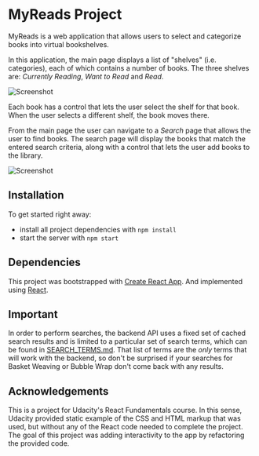# MyReads Project

MyReads is a web application that allows users to select and categorize books into virtual bookshelves.

In this application, the main page displays a list of "shelves" (i.e. categories), each of which contains a number of books. The three shelves are: _Currently Reading_, _Want to Read_ and _Read_.

![Screenshot](https://loginesta.github.io/portfolio/projects/myreads-react-app/images/main-page.png)

Each book has a control that lets the user select the shelf for that book. When the user selects a different shelf, the book moves there.

From the main page the user can navigate to a _Search_ page that allows the user to find books.
The search page will display the books that match the entered search criteria, along with a control that lets the user add books to the library.

![Screenshot](https://loginesta.github.io/portfolio/projects/myreads-react-app/images/search-page.png)

## Installation

To get started right away:

- install all project dependencies with `npm install`
- start the server with `npm start`

## Dependencies

This project was bootstrapped with [Create React App](https://github.com/facebookincubator/create-react-app).
And implemented using [React](https://reactjs.org/).

## Important

In order to perform searches, the backend API uses a fixed set of cached search results and is limited to a particular set of search terms, which can be found in [SEARCH_TERMS.md](SEARCH_TERMS.md). That list of terms are the _only_ terms that will work with the backend, so don't be surprised if your searches for Basket Weaving or Bubble Wrap don't come back with any results.

## Acknowledgements

This is a project for Udacity's React Fundamentals course. In this sense, Udacity provided static example of the CSS and HTML markup that was used, but without any of the React code needed to complete the project. The goal of this project was adding interactivity to the app by refactoring the provided code.

